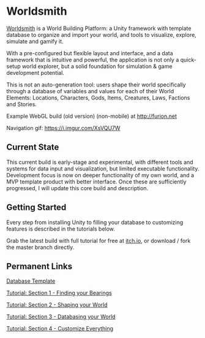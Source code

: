 # Worldsmith
[Worldsmith](https://Worldsmith.net) is a World Building Platform: a Unity framework with template database to organize and import your world, and tools to visualize, explore, simulate and gamify it.

With a pre-configured but flexible layout and interface, and a data framework that is intuitive and powerful, the application is not only a quick-setup world explorer, but a solid foundation for simulation & game development potential.

This is not an auto-generation tool: users shape their world specifically through a database of variables and values for each of their World Elements: Locations, Characters, Gods, Items, Creatures, Laws, Factions and Stories.

Example WebGL build (old version) (non-mobile) at http://furion.net

Navigation gif:  https://i.imgur.com/XsVQU7W

## Current State
This current build is early-stage and experimental, with different tools and systems for data input and visualization, but limited executable functionality.
Development focus is now on deeper functionality of my own world, and a MVP template product with better interface. Once these are sufficiently progressed, I will update this core build and description.

## Getting Started
Every step from installing Unity to filling your database to customizing features is described in the tutorials below.

Grab the latest build with full tutorial for free at [itch.io](https://worldsmith.itch.io/), or download / fork the master branch directly.


## Permanent Links
[Database Template](https://docs.google.com/spreadsheets/d/1L8oKZVdUQEbR-iIIhvDXUjvB4aUBy6X9hpIybN93Du8/edit?usp=sharing)

[Tutorial: Section 1 - Finding your Bearings](https://docs.google.com/document/d/1UmsclZaFG_ld8suCh-FEUbuy4ZH9PXu2PeF_clsMeps/edit?usp=sharing)

[Tutorial: Section 2 - Shaping your World](https://docs.google.com/document/d/1zQ5fJl26EzJec-aeDe3ttiiVgi0or0c2_66X-A5-eV0/edit?usp=sharing)

[Tutorial: Section 3 - Databasing your World](https://docs.google.com/document/d/1Z23T2wKOFYplDc3ZCSFLD0pihMUUX-IbpV_aimPkWs0/edit?usp=sharing)

[Tutorial: Section 4 - Customize Everything](https://docs.google.com/document/d/1a4_ZzR2K3mObtaP-tMN4qpUOgAXNMPaHRouCPd20_8Q/edit?usp=sharing)
